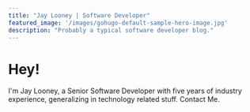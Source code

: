 ```yaml
---
title: "Jay Looney | Software Developer"
featured_image: '/images/gohugo-default-sample-hero-image.jpg'
description: "Probably a typical software developer blog."
---
```

# Hey!

I'm Jay Looney, a Senior Software Developer with five years of industry experience, generalizing in technology related stuff. Contact Me.